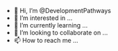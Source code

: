 - 👋 Hi, I’m @DevelopmentPathways
- 👀 I’m interested in ...
- 🌱 I’m currently learning ...
- 💞️ I’m looking to collaborate on ...
- 📫 How to reach me ...

<!---
DevelopmentPathways/DevelopmentPathways is a ✨ special ✨ repository because its `README.md` (this file) appears on your GitHub profile.
You can click the Preview link to take a look at your changes.
--->
